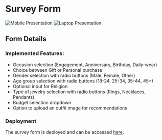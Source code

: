 # Survey Form

![Mobile Presentation](mobile_image.png)
![Laptop Presentation](laptop_image.png)

## Form Details

### Implemented Features:
- Occasion selection (Engagement, Anniversary, Birthday, Daily-wear)
- Choice between Gift or Personal purchase
- Gender selection with radio buttons (Male, Female, Other)
- Age group selection with radio buttons (18-24, 25-34, 35-44, 45+)
- Optional input for Religion
- Type of jewelry selection with radio buttons (Rings, Necklaces, Pendants)
- Budget selection dropdown
- Option to upload an outfit image for recommendations

### Deployment
The survey form is deployed and can be accessed [here](link_to_deployed_form).
